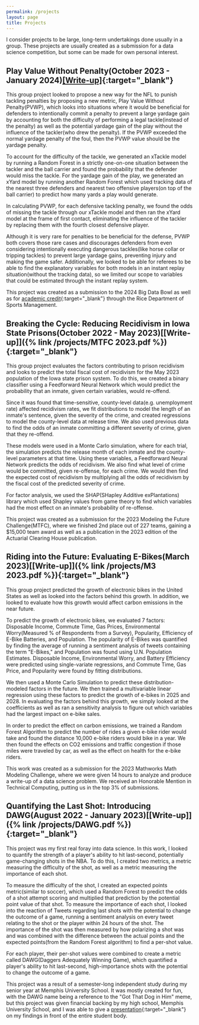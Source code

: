 ```yaml
---
permalink: /projects
layout: page
title: Projects
---
```

I consider projects to be large, long-term undertakings done usually in a group. These projects are usually created as a submission for a data science competition, but some can be made for own personal interest.

## Play Value Without Penalty(October 2023 - January 2024)[[Write-up]](https://www.kaggle.com/code/louzhou/pvwpbigdatabowl){:target="_blank"}

This group project looked to propose a new way for the NFL to punish tackling penalties by proposing a new metric, Play Value Without Penalty(PVWP), which looks into situations where it would be beneficial for defenders to intentionally commit a penalty to prevent a large yardage gain by accounting for both the difficulty of performing a legal tackle(instead of the penalty) as well as the potential yardage gain of the play without the influence of the tackler(who drew the penalty). If the PVWP exceeded the normal yardage penalty of the foul, then the PVWP value should be the yardage penalty.

To account for the difficulty of the tackle, we generated an xTackle model by running a Random Forest in a strictly one-on-one situation between the tackler and the ball carrier and found the probability that the defender would miss the tackle. For the yardage gain of the play, we generated an xYard model by running another Random Forest which used tracking data of the nearest three defenders and nearest two offensive players(on top of the ball carrier) to predict how many yards a play would generate.

In calculating PVWP, for each defensive tackling penalty, we found the odds of missing the tackle through our xTackle model and then ran the xYard model at the frame of first contact, eliminating the influence of the tackler by replacing them with the fourth closest defensive player.

Although it is very rare for penalties to be beneficial for the defense, PVWP both covers those rare cases and discourages defenders from even considering intentionally executing dangerous tackles(like horse collar or tripping tackles) to prevent large yardage gains, preventing injury and making the game safer. Additionally, we looked to be able for referees to be able to find the explanatory variables for both models in an instant replay situation(without the tracking data), so we limited our scope to variables that could be estimated through the instant replay system.

This project was created as a submission to the 2024 Big Data Bowl as well as for [academic credit](https://courses.rice.edu/courses/!SWKSCAT.cat?p_action=COURSE&p_term=202420&p_crn=25347){:target="_blank"} through the Rice Department of Sports Management.

## Breaking the Cycle: Reducing Recidivism in Iowa State Prisons(October 2022 - May 2023)[[Write-up]]({% link /projects/MTFC 2023.pdf %}){:target="_blank"}

This group project evaluates the factors contributing to prison recidivism and looks to predict the total fiscal cost of recidivism for the May 2023 population of the Iowa state prison system. To do this, we created a binary classifier using a Feedforward Neural Network which would predict the probability that an inmate, given certain variables, would re-offend. 

Since it was found that time-sensitive, county-level data(e.g. unemployment rate) affected recidivism rates, we fit distributions to model the length of an inmate's sentence, given the severity of the crime, and created regressions to model the county-level data at release time. We also used previous data to find the odds of an inmate committing a different severity of crime, given that they re-offend.

These models were used in a Monte Carlo simulation, where for each trial, the simulation predicts the release month of each inmate and the county-level parameters at that time. Using these variables, a Feedforward Neural Network predicts the odds of recidivism. We also find what level of crime would be committed, given re-offense, for each crime. We would then find the expected cost of recidivism by multiplying all the odds of recidivism by the fiscal cost of the predicted severity of crime.

For factor analysis, we used the SHAP(SHapley Additive exPlantations) library which used Shapley values from game theory to find which variables had the most effect on an inmate's probability of re-offense.

This project was created as a submission for the 2023 Modeling the Future Challenge(MTFC), where we finished 2nd place out of 227 teams, gaining a $15,000 team award as well as a publication in the 2023 edition of the Actuarial Clearing House publication.

## Riding into the Future: Evaluating E-Bikes(March 2023)[[Write-up]]({% link /projects/M3 2023.pdf %}){:target="_blank"}

This group project predicted the growth of electronic bikes in the United States as well as looked into the factors behind this growth. In addition, we looked to evaluate how this growth would affect carbon emissions in the near future.

To predict the growth of electronic bikes, we evaluated 7 factors: Disposable Income, Commute Time, Gas Prices, Environmental Worry(Measured % of Respondents from a Survey), Popularity, Efficiency of E-Bike Batteries, and Population. The popularity of E-Bikes was quantified by finding the average of running a sentiment analysis of tweets containing the term "E-Bikes," and Population was found using U.N. Population Estimates. Disposable Income, Environmental Worry, and Battery Efficiency were predicted using single-variate regressions, and Commute Time, Gas Price, and Popularity were found by fitting distributions. 

We then used a Monte Carlo Simulation to predict these distribution-modeled factors in the future. We then trained a multivariable linear regression using these factors to predict the growth of e-bikes in 2025 and 2028. In evaluating the factors behind this growth, we simply looked at the coefficients as well as ran a sensitivity analysis to figure out which variables had the largest impact on e-bike sales.

In order to predict the effect on carbon emissions, we trained a Random Forest Algorithm to predict the number of rides a given e-bike rider would take and found the distance 10,000 e-bike riders would bike in a year. We then found the effects on CO2 emissions and traffic congestion if those miles were traveled by car, as well as the effect on health for the e-bike riders.

This work was created as a submission for the 2023 Mathworks Math Modeling Challenge, where we were given 14 hours to analyze and produce a write-up of a data science problem. We received an Honorable Mention in Technical Computing, putting us in the top 3% of submissions.

## Quantifying the Last Shot: Introducing DAWG(August 2022 - January 2023)[[Write-up]]({% link /projects/DAWG.pdf %}){:target="_blank"}
This project was my first real foray into data science. In this work, I looked to quantify the strength of a player's ability to hit last-second, potentially game-changing shots in the NBA. To do this, I created two metrics, a metric measuring the difficulty of the shot, as well as a metric measuring the importance of each shot.

To measure the difficulty of the shot, I created an expected points metric(similar to soccer), which used a Random Forest to predict the odds of a shot attempt scoring and multiplied that prediction by the potential point value of that shot. To measure the importance of each shot, I looked into the reaction of Tweets regarding last shots with the potential to change the outcome of a game, running a sentiment analysis on every tweet relating to the shot or the player within 24 hours of the shot. The importance of the shot was then measured by how polarizing a shot was and was combined with the difference between the actual points and the expected points(from the Random Forest algorithm) to find a per-shot value.

For each player, their per-shot values were combined to create a metric called DAWG(Daggers Adequately Winning Game), which quantified a player's ability to hit last-second, high-importance shots with the potential to change the outcome of a game. 

This project was a result of a semester-long independent study during my senior year at Memphis University School. It was mostly created for fun, with the DAWG name being a reference to the "Got That Dog in Him" meme, but this project was given financial backing by my high school, Memphis University School, and I was able to give a [presentation](https://www.musowls.org/news-detail?pk=1414630#){:target="_blank"} on my findings in front of the entire student body.

